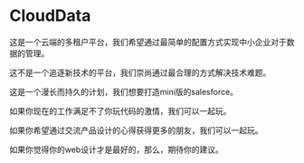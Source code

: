 CloudData
========

  这是一个云端的多租户平台，我们希望通过最简单的配置方式实现中小企业对于数据的管理。
  
  这不是一个追逐新技术的平台，我们崇尚通过最合理的方式解决技术难题。
  
  这是一个漫长而持久的计划，我们想要打造mini版的salesforce。
  
  如果你现在的工作满足不了你玩代码的激情，我们可以一起玩。
  
  如果你希望通过交流产品设计的心得获得更多的朋友，我们可以一起玩。
  
  如果你觉得你的web设计才是最好的，那么，期待你的建议。
  
  

